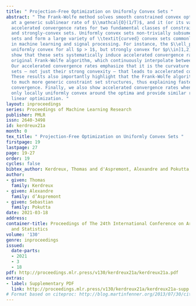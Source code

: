 ```yaml
---
title: " Projection-Free Optimization on Uniformly Convex Sets "
abstract: " The Frank-Wolfe method solves smooth constrained convex optimization problems
  at a generic sublinear rate of $\\mathcal{O}(1/T)$, and it (or its variants) enjoys
  accelerated convergence rates for two fundamental classes of constraints: polytopes
  and strongly-convex sets. Uniformly convex sets non-trivially subsume strongly convex
  sets and form a large variety of \\textit{curved} convex sets commonly encountered
  in machine learning and signal processing. For instance, the $\\ell_p$-balls are
  uniformly convex for all $p > 1$, but strongly convex for $p\\in]1,2]$ only. We
  show that these sets systematically induce accelerated convergence rates for the
  original Frank-Wolfe algorithm, which continuously interpolate between known rates.
  Our accelerated convergence rates emphasize that it is the curvature of the constraint
  sets – not just their strong convexity – that leads to accelerated convergence rates.
  These results also importantly highlight that the Frank-Wolfe algorithm is adaptive
  to much more generic constraint set structures, thus explaining faster empirical
  convergence. Finally, we also show accelerated convergence rates when the set is
  only locally uniformly convex around the optima and provide similar results in online
  linear optimization. "
layout: inproceedings
series: Proceedings of Machine Learning Research
publisher: PMLR
issn: 2640-3498
id: kerdreux21a
month: 0
tex_title: " Projection-Free Optimization on Uniformly Convex Sets "
firstpage: 19
lastpage: 27
page: 19-27
order: 19
cycles: false
bibtex_author: Kerdreux, Thomas and d'Aspremont, Alexandre and Pokutta, Sebastian
author:
- given: Thomas
  family: Kerdreux
- given: Alexandre
  family: d’Aspremont
- given: Sebastian
  family: Pokutta
date: 2021-03-18
address: 
container-title: Proceedings of The 24th International Conference on Artificial Intelligence
  and Statistics
volume: '130'
genre: inproceedings
issued:
  date-parts:
  - 2021
  - 3
  - 18
pdf: http://proceedings.mlr.press/v130/kerdreux21a/kerdreux21a.pdf
extras:
- label: Supplementary PDF
  link: http://proceedings.mlr.press/v130/kerdreux21a/kerdreux21a-supp.pdf
# Format based on citeproc: http://blog.martinfenner.org/2013/07/30/citeproc-yaml-for-bibliographies/
---
```

